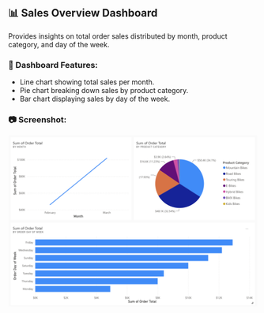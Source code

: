 ## 📊 Sales Overview Dashboard

Provides insights on total order sales distributed by month, product category, and day of the week.

### 🧩 Dashboard Features:
- Line chart showing total sales per month.
- Pie chart breaking down sales by product category.
- Bar chart displaying sales by day of the week.

### 📷 Screenshot:
![Sales Overview](Sales-screen.png)
